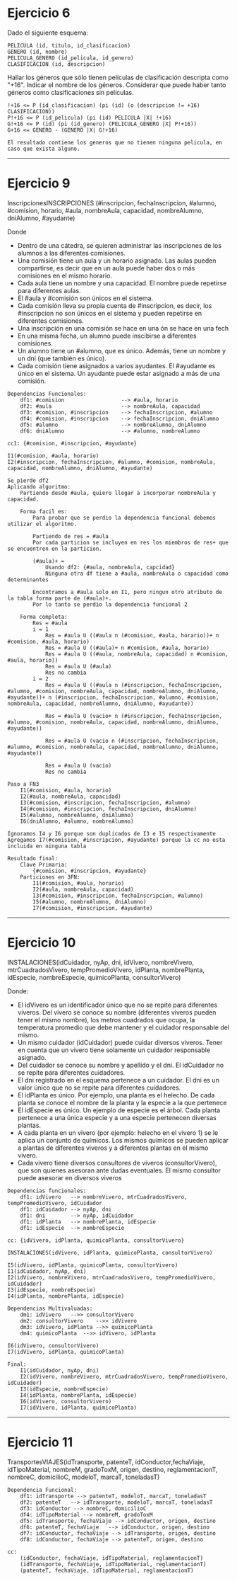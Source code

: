 # Ejercicio 6

Dado el siguiente esquema:

```
PELICULA (id, titulo, id_clasificacion)
GENERO (id, nombre)
PELICULA_GENERO (id_pelicula, id_genero)
CLASIFICACION (id, descripcion)
```

Hallar los géneros que sólo tienen películas de clasificación descripta como "+16". Indicar el nombre de los géneros. Considerar que puede haber tanto géneros como clasificaciones sin películas.

```
!+16 <= P (id_clasificacion) (pi (id) (o (descripcion != +16) CLASIFICACION))
P!+16 <= P (id_pelicula) (pi (id) PELICULA |X| !+16)
G!+16 <= P (id) (pi (id_genero) (PELICULA_GENERO |X| P!+16))
G+16 <= GENERO - (GENERO |X| G!+16)

El resultado contiene los generos que no tienen ninguna pelicula, en caso que exista alguno.
```

--------------------------------------------------------------------------------

# Ejercicio 9

InscripcionesINSCRIPCIONES (#inscripcion, fechaInscripcion, #alumno, #comision, horario, #aula, nombreAula, capacidad, nombreAlumno, dniAlumno, #ayudante)

Donde

- Dentro de una cátedra, se quieren administrar las inscripciones de los alumnos a las diferentes comisiones.
- Una comisión tiene un aula y un horario asignado. Las aulas pueden compartirse, es decir que en un aula puede haber dos o más comisiones en el mismo horario.
- Cada aula tiene un nombre y una capacidad. El nombre puede repetirse para diferentes aulas.
- El #aula y #comisión son únicos en el sistema.
- Cada comisión lleva su propia cuenta de #inscripcion, es decir, los #inscripcion no son únicos en el sistema y pueden repetirse en diferentes comisiones.
- Una inscripción en una comisión se hace en una ón se hace en una fech
- En una misma fecha, un alumno puede inscibirse a diferentes comisiones.
- Un alumno tiene un #alumno, que es único. Además, tiene un nombre y un dni (que también es único).
- Cada comisión tiene asignados a varios ayudantes. El #ayudante es único en el sistema. Un ayudante puede estar asignado a más de una comisión.

```
Dependencias Funcionales:
    df1: #comision                  --> #aula, horario
    df2: #aula                      --> nombreAula, capacidad
    df3: #comision, #inscripcion    --> fechaInscripcion, #alumno
    df4: #comision, #inscripcion    --> fechaInscripcion, dniAlumno
    df5: #alumno                    --> nombreAlumno, dniAlumno
    df6: dniAlumno                  --> #alumno, nombreAlumno

cc1: {#comision, #inscripcion, #ayudante}

I1(#comision, #aula, horario)
I2(#inscripcion, fechaInscripcion, #alumno, #comision, nombreAula, capacidad, nombreAlumno, dniAlumno, #ayudante)

Se pierde df2
Aplicando algoritmo:
    Partiendo desde #aula, quiero llegar a incorporar nombreAula y capacidad.

    Forma facil es:
        Para probar que se perdio la dependencia funcional debemos utilizar el algoritmo.

        Partiendo de res = #aula
        Por cada particion se incluyen en res los miembros de res+ que se encuentren en la particion.

        (#aula)+ =
            Usando df2: {#aula, nombreAula, capcidad}
            Ninguna otra df tiene a #aula, nombreAula o capacidad como determinantes

        Encontramos a #aula solo en I1, pero ningun otro atributo de la tabla forma parte de (#aula)+.
        Por lo tanto se perdio la dependencia funcional 2

    Forma completa:
        Res = #aula
        i = 1
            Res = #aula U ((#aula n (#comision, #aula, horario))+ n #comision, #aula, horario)
            Res = #aula U ((#aula)+ n #comision, #aula, horario)
            Res = #aula U ((#aula, nombreAula, capacidad) n #comision, #aula, horario))
            Res = #aula U (#aula)
            Res no cambia
        i = 2
            Res = #aula U ((#aula n (#inscripcion, fechaInscripcion, #alumno, #comision, nombreAula, capacidad, nombreAlumno, dniAlumno, #ayudante))+ n (#inscripcion, fechaInscripcion, #alumno, #comision, nombreAula, capacidad, nombreAlumno, dniAlumno, #ayudante))

            Res = #aula U (vacio+ n (#inscripcion, fechaInscripcion, #alumno, #comision, nombreAula, capacidad, nombreAlumno, dniAlumno, #ayudante))

            Res = #aula U (vacio n (#inscripcion, fechaInscripcion, #alumno, #comision, nombreAula, capacidad, nombreAlumno, dniAlumno, #ayudante))

            Res = #aula U (vacio)
            Res no cambia

Paso a FN3
    I1(#comision, #aula, horario)
    I2(#aula, nombreAula, capacidad)
    I3(#comision, #inscripcion, fechaInscripcion, #alumno)
    I4(#comision, #inscripcion, fechaInscripcion, dniAlumno)
    I5(#alumno, nombreAlumno, dniAlumno)
    I6(dniAlumno, #alumno, nombreAlumno)

Ignoramos I4 y I6 porque son duplicados de I3 e I5 respectivamente
Agregamos I7(#comision, #inscripcion, #ayudante) porque la cc no esta incluida en ninguna tabla

Resultado final:
    Clave Primaria:
        {#comision, #inscripcion, #ayudante}
    Particiones en 3FN:
        I1(#comision, #aula, horario)
        I2(#aula, nombreAula, capacidad)
        I3(#comision, #inscripcion, fechaInscripcion, #alumno)
        I5(#alumno, nombreAlumno, dniAlumno)
        I7(#comision, #inscripcion, #ayudante)
```

--------------------------------------------------------------------------------

# Ejercicio 10

INSTALACIONES(idCuidador, nyAp, dni, idVivero, nombreVivero, mtrCuadradosVivero, tempPromedioVivero, idPlanta, nombrePlanta, idEspecie, nombreEspecie, quimicoPlanta, consultorVivero)

Donde:

- El idVivero es un identificador único que no se repite para diferentes viveros. Del vivero se conoce su nombre (diferentes viveros pueden tener el mismo nombre), los metros cuadrados que ocupa, la temperatura promedio que debe mantener y el cuidador responsable del mismo.
- Un mismo cuidador (idCuidador) puede cuidar diversos viveros. Tener en cuenta que un vivero tiene solamente un cuidador responsable asignado.
- Del cuidador se conoce su nombre y apellido y el dni. El idCuidador no se repite para diferentes cuidadores.
- El dni registrado en el esquema pertenece a un cuidador. El dni es un valor único que no se repite para diferentes cuidadores.
- El idPlanta es único. Por ejemplo, una planta es el helecho. De cada planta se conoce el nombre de la planta y la especie a la que pertenece
- El idEspecie es único. Un ejemplo de especie es el árbol. Cada planta pertenece a una única especie y a una especie pertenecen diversas plantas.
- A cada planta en un vivero (por ejemplo: helecho en el vivero 1) se le aplica un conjunto de químicos. Los mismos químicos se pueden aplicar a plantas de diferentes viveros y a diferentes plantas en el mismo vivero.
- Cada vivero tiene diversos consultores de viveros (consultorVivero), que son quienes asesoran ante dudas eventuales. El mismo consultor puede asesorar en diversos viveros

```
Dependencias funcionales:
    df1: idVivero   --> nombreVivero, mtrCuadradosVivero, tempPromedioVivero, idCuidador
    df1: idCuidador --> nyAp, dni
    df1: dni        --> nyAp, idCuidador
    df1: idPlanta   --> nombrePlanta, idEspecie
    df1: idEspecie  --> nombreEspecie

cc: {idVivero, idPlanta, quimicoPlanta, consultorVivero}

INSTALACIONES(idVivero, idPlanta, quimicoPlanta, consultorVivero)

I5(idVivero, idPlanta, quimicoPlanta, consultorVivero)
I1(idCuidador, nyAp, dni)
I2(idVivero, nombreVivero, mtrCuadradosVivero, tempPromedioVivero, idCuidador)
I3(idEspecie, nombreEspecie)
I4(idPlanta, nombrePlanta, idEspecie)

Dependencias Multivaluadas:
    dm1: idVivero   -->> consultorVivero
    dm2: consultorVivero    -->> idVivero
    dm3: idVivero, idPlanta -->> quimicoPlanta
    dm4: quimicoPlanta  -->> idVivero, idPlanta

I6(idVivero, consultorVivero)
I7(idVivero, idPlanta, quimicoPlanta)

Final:
    I1(idCuidador, nyAp, dni)
    I2(idVivero, nombreVivero, mtrCuadradosVivero, tempPromedioVivero, idCuidador)
    I3(idEspecie, nombreEspecie)
    I4(idPlanta, nombrePlanta, idEspecie)
    I6(idVivero, consultorVivero)
    I7(idVivero, idPlanta, quimicoPlanta)
```

--------------------------------------------------------------------------------

# Ejercicio 11

TransportesVIAJES(idTransporte, patenteT, idConductor,fechaViaje, idTipoMaterial, nombreM, gradoToxM, origen, destino, reglamentacionT, nombreC, domicilioC, modeloT, marcaT, toneladasT)

```
Dependencia Funcional:
    df1: idTransporte --> patenteT, modeloT, marcaT, toneladasT
    df2: patenteT   --> idTransporte, modeloT, marcaT, toneladasT
    df3: idConductor --> nombreC, domicilioC
    df4: idTipoMaterial --> nombreM, gradoToxM
    df5: idTransporte, fechaViaje --> idConductor, origen, destino
    df6: patenteT, fechaViaje   --> idConductor, origen, destino
    df7: idConductor, fechaViaje --> idTransporte, origen, destino
    df8: idConductor, fechaViaje --> patenteT, origen, destino

cc:
    (idConductor, fechaViaje, idTipoMaterial, reglamentacionT)
    (idTransporte, fechaViaje, idTipoMaterial, reglamentacionT)
    (patenteT, fechaViaje, idTipoMaterial, reglamentacionT)
```
